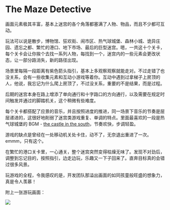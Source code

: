 # The Maze Detective

画面元素极其丰富，基本上迷宫的各个角落都塞满了人物、物品，而且不少都可互动。

玩法可以说是散步，博物馆、狂欢街、闹市区、热气球城堡、森林小城、诡异庄园、遗忘之都、繁忙的港口、地下市场、最后的巨型迷宫。嗯，一共这十个关卡，每个关卡会让你挨个去找一系列人物，每找到一个，迷宫内的一些元素会更改状态，让一部分路消失，新的路径出现。

场景里每隔一段距离有紫色箭头指引，基本上多观察观察就能走对。不过走错了也没关系，会有一些收集元素和互动小游戏等着你。互动中遇到过拿梯子上房顶的人，他说，我忘记为什么爬上房顶了，不过没关系，重要的不是结果，而是过程。

后期的迷宫本身在路上增添了单向通行和十字路口的方向通行，以及需要在规定时间触发并通过的脚踏机关，这个稍微有些难度。

每个关卡都搭配了应景的音乐，并且按照进度的推进，同一场景下音乐的节奏是层层递进的，这很好地削弱了迷宫类游戏重复、单调的特点。里面最喜欢的一段是热气球城堡的 BGM - [the castle in the south](https://xavierthiry.bandcamp.com/track/the-castle-in-the-south)，节奏欢快，步调轻盈。 

游戏的缺点是曾经在一处移动机关处卡住，动不了，无奈退出重进了一次。emmm，只有这个。

在繁忙的港口关卡里，一心通关，整个迷宫突然变得枯燥无味了。发现不对劲后，调整到忘记目的，按照指引，边走边玩，乐趣又一下子回来了。直奔目标真的会错过很多风景。

玩游戏的全程，令我感叹的是，开发团队那溢出画面的如同孩童般旺盛的想象力，真是令人羡慕！

附上一张游玩画面：

![](https://cdn.jsdelivr.net/gh/zexsphere/cdn-resources@v0.1.0/note/game/maze.jpg)



